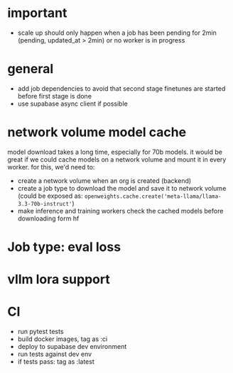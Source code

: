 # important
- scale up should only happen when a job has been pending for 2min (pending, updated_at > 2min) or no worker is in progress

# general
- add job dependencies to avoid that second stage finetunes are started before first stage is done
- use supabase async client if possible

# network volume model cache
model download takes a long time, especially for 70b models. it would be great if we could cache models on a network volume and mount it in every worker. for this, we'd need to:
- create a network volume when an org is created (backend)
- create a job type to download the model and save it to network volume (could be exposed as: `openweights.cache.create('meta-llama/llama-3.3-70b-instruct'`)
- make inference and training workers check the cached models before downloading form hf

# Job type: eval loss

# vllm lora support

# CI
- run pytest tests
- build docker images, tag as :ci
- deploy to supabase dev environment
- run tests against dev env
- if tests pass: tag as :latest
